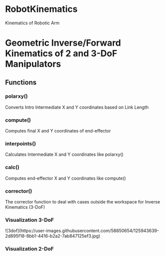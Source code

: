 # RobotKinematics
Kinematics of Robotic Arm

<h1> Geometric Inverse/Forward Kinematics of 2 and 3-DoF Manipulators</h1>

<h2> Functions </h2>
<h3> polarxy() </h3>  Converts Intro Intermediate X and Y coordinates based on Link Length
<h3> compute() </h3>  Computes final X and Y coordinates of end-effector
<h3> interpoints() </h3> Calculates Intermediate X and Y coordinates like polarxy()
<h3> calc() </h3>  Computes end-effector X and Y coordinates like compute()
<h3> corrector() </h3>  The corrector function to deal with cases outside the workspace for Inverse Kinematics (3-DoF)

<h3> Visualization 3-DoF </h3>
![3dof](https://user-images.githubusercontent.com/58850654/125943639-2d895f18-8bb1-4416-b2a2-7ab847125ef3.jpg)

<h3> Visualization 2-DoF </h3>


